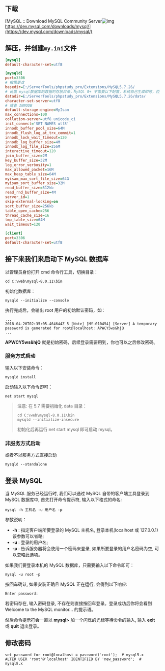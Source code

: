 ## 下载

[MySQL :: Download MySQL Community Server![img](img/favicon.x-icon)https://dev.mysql.com/downloads/mysql/](https://dev.mysql.com/downloads/mysql/)

## 解压，并创建`my.ini`文件

```ini
[mysql]
default-character-set=utf8

[mysqld]
port=3306
# 按需更改
basedir=E:/ServerTools/phpstudy_pro/Extensions/MySQL5.7.26/
# 设置 mysql数据库的数据的存放目录，MySQL 8+ 不需要以下配置，系统自己生成即可，否则有可能报错
datadir=E:/ServerTools/phpstudy_pro/Extensions/MySQL5.7.26/data/
character-set-server=utf8
# 或者 INNODB
default-storage-engine=MyIsam
max_connections=100
collation-server=utf8_unicode_ci
init_connect='SET NAMES utf8'
innodb_buffer_pool_size=64M
innodb_flush_log_at_trx_commit=1
innodb_lock_wait_timeout=120
innodb_log_buffer_size=4M
innodb_log_file_size=256M
interactive_timeout=120
join_buffer_size=2M
key_buffer_size=32M
log_error_verbosity=1
max_allowed_packet=16M
max_heap_table_size=64M
myisam_max_sort_file_size=64G
myisam_sort_buffer_size=32M
read_buffer_size=512kb
read_rnd_buffer_size=4M
server_id=1
skip-external-locking=on
sort_buffer_size=256kb
table_open_cache=256
thread_cache_size=16
tmp_table_size=64M
wait_timeout=120

[client]
port=3306
default-character-set=utf8
```

## 接下来我们来启动下 MySQL 数据库

以管理员身份打开 cmd 命令行工具，切换目录：

```
cd C:\web\mysql-8.0.11\bin
```

初始化数据库：

```
mysqld --initialize --console
```

执行完成后，会输出 root 用户的初始默认密码，如：

```
...
2018-04-20T02:35:05.464644Z 5 [Note] [MY-010454] [Server] A temporary password is generated for root@localhost: APWCY5ws&hjQ
...
```

**APWCY5ws&hjQ** 就是初始密码，后续登录需要用到，你也可以之后修改密码。

### 服务方式启动

输入以下安装命令：

```
mysqld install
```

启动输入以下命令即可：

```
net start mysql
```

> 注意: 在 5.7 需要初始化 data 目录：
>
> ```
> cd C:\web\mysql-8.0.11\bin 
> mysqld --initialize-insecure 
> ```
>
> 初始化后再运行 net start mysql 即可启动 mysql。

### 非服务方式启动

或者不以服务方式直接启动

```
mysqld --standalone
```



## 登录 MySQL

当 MySQL 服务已经运行时, 我们可以通过 MySQL 自带的客户端工具登录到 MySQL 数据库中, 首先打开命令提示符, 输入以下格式的命名:

```
mysql -h 主机名 -u 用户名 -p
```

参数说明：

- **-h** : 指定客户端所要登录的 MySQL 主机名, 登录本机(localhost 或 127.0.0.1)该参数可以省略;
- **-u** : 登录的用户名;
- **-p** : 告诉服务器将会使用一个密码来登录, 如果所要登录的用户名密码为空, 可以忽略此选项。

如果我们要登录本机的 MySQL 数据库，只需要输入以下命令即可：

```
mysql -u root -p
```

按回车确认, 如果安装正确且 MySQL 正在运行, 会得到以下响应:

```
Enter password:
```

若密码存在, 输入密码登录, 不存在则直接按回车登录。登录成功后你将会看到 Welcome to the MySQL monitor... 的提示语。

然后命令提示符会一直以 **mysql>** 加一个闪烁的光标等待命令的输入, 输入 **exit** 或 **quit** 退出登录。

## 修改密码

```
set password for root@localhost = password('root');  # mysql5.x
ALTER USER 'root'@'localhost' IDENTIFIED BY 'new_password';  # mysql8.x
```

